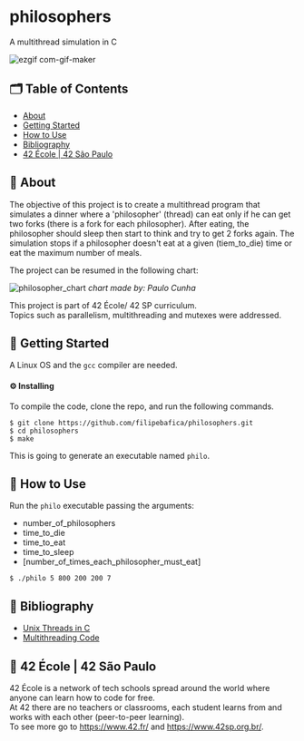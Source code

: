 # philosophers
A multithread simulation in C

![ezgif com-gif-maker](https://user-images.githubusercontent.com/31427890/151238802-1a51feed-a5ac-4fc8-8f48-c3c7c77da95a.gif)

## 🗂 Table of Contents
* [About](#-about)
* [Getting Started](#-getting-started)
* [How to Use](#-how-to-use)
* [Bibliography](#-bibliography)
* [42 École | 42 São Paulo](#-42-école--42-são-paulo)

## 🧐 About
The objective of this project is to create a multithread program that simulates a dinner where a 'philosopher' (thread) can eat
only if he can get two forks (there is a fork for each philosopher). After eating, the philosopher should sleep then start to think
and try to get 2 forks again. The simulation stops if a philosopher doesn't eat at a given (tiem_to_die) time or eat the maximum number of meals.

The project can be resumed in the following chart:

![philosopher_chart](https://user-images.githubusercontent.com/31427890/151245142-25df8aee-86cd-4ea4-9bdd-ad325695e188.png)
*chart made by: Paulo Cunha*

This project is part of 42 École/ 42 SP curriculum.\
Topics such as parallelism, multithreading and mutexes were addressed.

## 🏁 Getting Started
A Linux OS and the `gcc` compiler are needed.

#### ⚙️ Installing
To compile the code, clone the repo, and run the following commands.
```
$ git clone https://github.com/filipebafica/philosophers.git
$ cd philosophers
$ make
```
This is going to generate an executable named `philo`.

## 🎈 How to Use
Run the `philo` executable passing the arguments:
* number_of_philosophers 
* time_to_die 
* time_to_eat 
* time_to_sleep
* [number_of_times_each_philosopher_must_eat]

```
$ ./philo 5 800 200 200 7
```

## 📜 Bibliography
* [Unix Threads in C](https://www.youtube.com/watch?v=d9s_d28yJq0&list=PLfqABt5AS4FmuQf70psXrsMLEDQXNkLq2)
* [Multithreading Code](https://www.youtube.com/watch?v=7ENFeb-J75k)

## 🏫 42 École | 42 São Paulo
42 École is a network of tech schools spread around the world where anyone can learn how to code for free.\
At 42 there are no teachers or classrooms, each student learns from and works with each other (peer-to-peer learning).\
To see more go to https://www.42.fr/ and https://www.42sp.org.br/.
